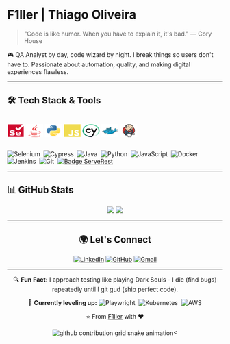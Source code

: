 # F1ller | Thiago Oliveira

> "Code is like humor. When you have to explain it, it's bad." — Cory House

🎮 QA Analyst by day, code wizard by night. I break things so users don't have to. Passionate about automation, quality, and making digital experiences flawless.

---

## 🛠️ Tech Stack & Tools

<div style="display: inline_block"><br>
  <img align="center" alt="Selenium" height="30" width="40" src="https://raw.githubusercontent.com/devicons/devicon/master/icons/selenium/selenium-original.svg">
  <img align="center" alt="Java" height="30" width="40" src="https://raw.githubusercontent.com/devicons/devicon/master/icons/java/java-plain.svg">
  <img align="center" alt="Python" height="30" width="40" src="https://raw.githubusercontent.com/devicons/devicon/master/icons/python/python-original.svg">
  <img align="center" alt="JavaScript" height="30" width="40" src="https://raw.githubusercontent.com/devicons/devicon/master/icons/javascript/javascript-plain.svg">
  <img align="center" alt="Cypress" height="30" width="40" src="https://raw.githubusercontent.com/devicons/devicon/master/icons/cypressio/cypressio-original.svg">
  <img align="center" alt="Docker" height="30" width="40" src="https://raw.githubusercontent.com/devicons/devicon/master/icons/docker/docker-original.svg">
  <img align="center" alt="Jenkins" height="30" width="40" src="https://raw.githubusercontent.com/devicons/devicon/master/icons/jenkins/jenkins-original.svg">
</div>

<br/>

![Selenium](https://img.shields.io/badge/-Selenium-43B02A?style=for-the-badge&logo=selenium&logoColor=white)&nbsp;
![Cypress](https://img.shields.io/badge/-Cypress-17202C?style=for-the-badge&logo=cypress&logoColor=white)&nbsp;
![Java](https://img.shields.io/badge/-Java-007396?style=for-the-badge&logo=java&logoColor=white)&nbsp;
![Python](https://img.shields.io/badge/-Python-3776AB?style=for-the-badge&logo=python&logoColor=white)&nbsp;
![JavaScript](https://img.shields.io/badge/-JavaScript-F7DF1E?style=for-the-badge&logo=javascript&logoColor=black)&nbsp;
![Docker](https://img.shields.io/badge/-Docker-2496ED?style=for-the-badge&logo=docker&logoColor=white)&nbsp;
![Jenkins](https://img.shields.io/badge/-Jenkins-D24939?style=for-the-badge&logo=jenkins&logoColor=white)&nbsp;
![Git](https://img.shields.io/badge/-Git-F05032?style=for-the-badge&logo=git&logoColor=white)&nbsp;
[![Badge ServeRest](https://img.shields.io/badge/API-ServeRest-green)](https://github.com/ServeRest/ServeRest/)

---

## 📊 GitHub Stats

<div align="center">
  <img height="180em" src="https://github-readme-stats.vercel.app/api?username=F1llerbRZ&show_icons=true&theme=transparent&include_all_commits=true&count_private=true"/>
  <img height="180em" src="https://github-readme-stats.vercel.app/api/top-langs/?username=F1llerbRZ&layout=compact&langs_count=8&theme=transparent"/>
</div>

<div align="center">
 

---

## 🌍 Let's Connect

[![LinkedIn](https://img.shields.io/badge/-LinkedIn-0A66C2?style=for-the-badge&logo=linkedin&logoColor=white)](https://www.linkedin.com/in/thiago-oliveira-qa/)
[![GitHub](https://img.shields.io/badge/-GitHub-181717?style=for-the-badge&logo=github&logoColor=white)](https://github.com/F1llerbRZ)
[![Gmail](https://img.shields.io/badge/-Gmail-D14836?style=for-the-badge&logo=gmail&logoColor=white)](mailto:your-email@example.com)

---

🔍 **Fun Fact:** I approach testing like playing Dark Souls - I die (find bugs) repeatedly until I git gud (ship perfect code).

🚀 **Currently leveling up:** 
![Playwright](https://img.shields.io/badge/-Playwright-2EAD33?style=for-the-badge&logo=playwright&logoColor=white)&nbsp;
![Kubernetes](https://img.shields.io/badge/-Kubernetes-326CE5?style=for-the-badge&logo=kubernetes&logoColor=white)&nbsp;
![AWS](https://img.shields.io/badge/-AWS-232F3E?style=for-the-badge&logo=amazon-aws&logoColor=white)

⭐ From [F1ller](https://github.com/F1llerbRZ) with ❤️

<picture align="center">
  <source media="(prefers-color-scheme: dark)" srcset="https://raw.githubusercontent.com/F1llerbRZ/F1llerbRZ/output/github-contribution-grid-snake-dark.svg">
  <source media="(prefers-color-scheme: light)" srcset="https://raw.githubusercontent.com/F1llerbRZ/F1llerbRZ/output/github-contribution-grid-snake-dark.svg">
  <img align="center" alt="github contribution grid snake animation" src="https://raw.githubusercontent.com/F1llerbRZ/F1llerbRZ/output/github-contribution-grid-snake.svg"><







